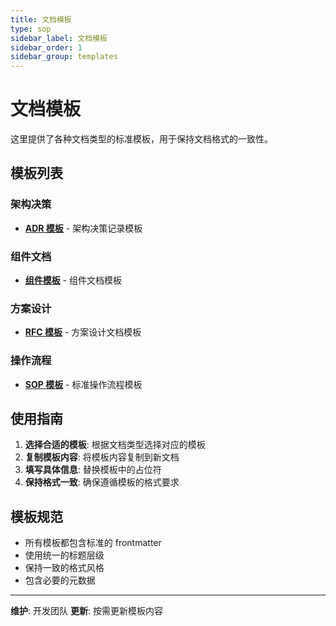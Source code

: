 ```yaml
---
title: 文档模板
type: sop
sidebar_label: 文档模板
sidebar_order: 1
sidebar_group: templates
---
```

# 文档模板

这里提供了各种文档类型的标准模板，用于保持文档格式的一致性。

## 模板列表

### 架构决策
- **[ADR 模板](./adr-template)** - 架构决策记录模板

### 组件文档
- **[组件模板](./component-template)** - 组件文档模板

### 方案设计
- **[RFC 模板](./rfc-template)** - 方案设计文档模板

### 操作流程
- **[SOP 模板](./sop-template)** - 标准操作流程模板

## 使用指南

1. **选择合适的模板**: 根据文档类型选择对应的模板
2. **复制模板内容**: 将模板内容复制到新文档
3. **填写具体信息**: 替换模板中的占位符
4. **保持格式一致**: 确保遵循模板的格式要求

## 模板规范

- 所有模板都包含标准的 frontmatter
- 使用统一的标题层级
- 保持一致的格式风格
- 包含必要的元数据

---

**维护**: 开发团队
**更新**: 按需更新模板内容

